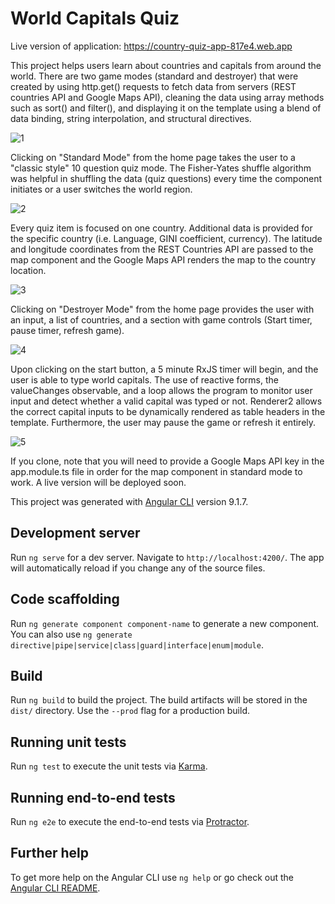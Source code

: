 # World Capitals Quiz

Live version of application: https://country-quiz-app-817e4.web.app

This project helps users learn about countries and capitals from around the world. There are two game modes (standard and destroyer) that were created by using http.get() requests to fetch data from servers (REST countries API and Google Maps API), cleaning the data using array methods such as sort() and filter(), and displaying it on the template using a blend of data binding, string interpolation, and structural directives. 

![1](https://user-images.githubusercontent.com/62124046/103040963-d980ba80-4529-11eb-8d59-cfec058be59c.png)

Clicking on "Standard Mode" from the home page takes the user to a "classic style" 10 question quiz mode. The Fisher-Yates shuffle algorithm was helpful in shuffling the data (quiz questions) every time the component initiates or a user switches the world region.

![2](https://user-images.githubusercontent.com/62124046/103040961-d980ba80-4529-11eb-9ebc-5b8d83eb45d5.png)

Every quiz item is focused on one country. Additional data is provided for the specific country (i.e. Language, GINI coefficient, currency). The latitude and longitude coordinates from the REST Countries API are passed to the map component and the Google Maps API renders the map to the country location. 

![3](https://user-images.githubusercontent.com/62124046/103040960-d8e82400-4529-11eb-8c17-2582144eaf44.png)

Clicking on "Destroyer Mode" from the home page provides the user with an input, a list of countries, and a section with game controls (Start timer, pause timer, refresh game). 

![4](https://user-images.githubusercontent.com/62124046/103040957-d84f8d80-4529-11eb-8bf7-3f86053b5268.png)

Upon clicking on the start button, a 5 minute RxJS timer will begin, and the user is able to type world capitals. The use of reactive forms,  the valueChanges observable, and a loop allows the program to monitor user input and detect whether a valid capital was typed or not. Renderer2 allows the correct capital inputs to be dynamically rendered as table headers in the template. Furthermore, the user may pause the game or refresh it entirely.

![5](https://user-images.githubusercontent.com/62124046/103040954-d685ca00-4529-11eb-977a-bed6aa5f7a2c.png)

If you clone, note that you will need to provide a Google Maps API key in the app.module.ts file in order for the map component in standard mode to work. A live version will be deployed soon.

This project was generated with [Angular CLI](https://github.com/angular/angular-cli) version 9.1.7.

## Development server

Run `ng serve` for a dev server. Navigate to `http://localhost:4200/`. The app will automatically reload if you change any of the source files.

## Code scaffolding

Run `ng generate component component-name` to generate a new component. You can also use `ng generate directive|pipe|service|class|guard|interface|enum|module`.

## Build

Run `ng build` to build the project. The build artifacts will be stored in the `dist/` directory. Use the `--prod` flag for a production build.

## Running unit tests

Run `ng test` to execute the unit tests via [Karma](https://karma-runner.github.io).

## Running end-to-end tests

Run `ng e2e` to execute the end-to-end tests via [Protractor](http://www.protractortest.org/).

## Further help

To get more help on the Angular CLI use `ng help` or go check out the [Angular CLI README](https://github.com/angular/angular-cli/blob/master/README.md).
